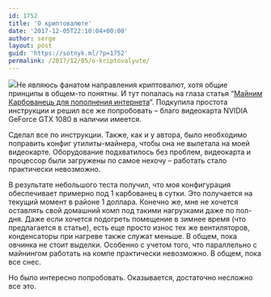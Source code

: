 ```yaml
---
id: 1752
title: 'О криптовалюте'
date: '2017-12-05T22:10:04+00:00'
author: serge
layout: post
guid: 'https://sotnyk.ml/?p=1752'
permalink: /2017/12/05/o-kriptovalyute/
---
```


[![](http://localhost/wp-content/uploads/2017/12/karbovanets-300x288.jpg)](http://localhost/wp-content/uploads/2017/12/karbovanets.jpg)Не являюсь фанатом направления криптовалют, хотя общие принципы в общем-то понятны. И тут попалась на глаза статья “[Майним Карбованець для пополнения интернета](https://itc.ua/blogs/maynim-karbovanets-dlya-popolneniya-interneta/)“. Подкупила простота инструкции и решил все же попробовать – благо видеокарта NVIDIA GeForce GTX 1080 в наличии имеется.

Сделал все по инструкции. Также, как и у автора, было необходимо поправить конфиг утилиты-майнера, чтобы она не вылетала на моей видеокарте. Оборудование подхватилось без проблем, видеокарта и процессор были загружены по самое нехочу – работать стало практически невозможно.

В результате небольшого теста получил, что моя конфигурация обеспечивает примерно под 1 карбованец в сутки. Это получается на текущий момент в районе 1 доллара. Конечно же, мне не хочется оставлять свой домашний комп под такими нагрузками даже по пол-дня. Даже если хочется подогреть помещение в зимнее время (что предлагается в статье), есть еще просто износ тех же вентиляторов, конденсаторы при нагреве также служат меньше. В общем, пока овчинка не стоит выделки. Особенно с учетом того, что параллельно с майнингом работать на компе практически невозможно. В общем, пока все снес.

Но было интересно попробовать. Оказывается, достаточно несложно все это.
